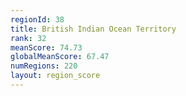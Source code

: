 ```yaml
---
regionId: 38
title: British Indian Ocean Territory
rank: 32
meanScore: 74.73
globalMeanScore: 67.47
numRegions: 220
layout: region_score
---
```

